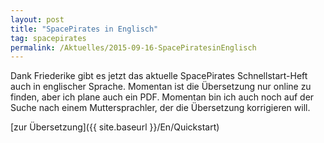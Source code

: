 ```yaml
---
layout: post
title: "SpacePirates in Englisch"
tag: spacepirates
permalink: /Aktuelles/2015-09-16-SpacePiratesinEnglisch
---
```



Dank Friederike gibt es jetzt das aktuelle SpacePirates Schnellstart-Heft auch in englischer Sprache. Momentan ist die Übersetzung nur online zu finden, aber ich plane auch ein PDF. Momentan bin ich auch noch auf der Suche nach einem Muttersprachler, der die Übersetzung korrigieren will.

[zur Übersetzung]({{ site.baseurl }}/En/Quickstart)


